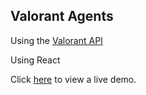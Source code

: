 ## Valorant Agents

Using the [Valorant API](https://valorant-api.com/v1/agents)

Using React

Click [here](https://daboss02.github.io/valorant-agents/) to view a live demo.